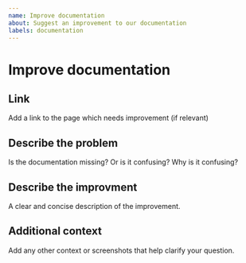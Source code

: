```yaml
---
name: Improve documentation
about: Suggest an improvement to our documentation
labels: documentation
---
```


# Improve documentation

## Link 

Add a link to the page which needs improvement (if relevant)

## Describe the problem

Is the documentation missing? Or is it confusing? Why is it confusing?

## Describe the improvment

A clear and concise description of the improvement.

## Additional context

Add any other context or screenshots that help clarify your question.